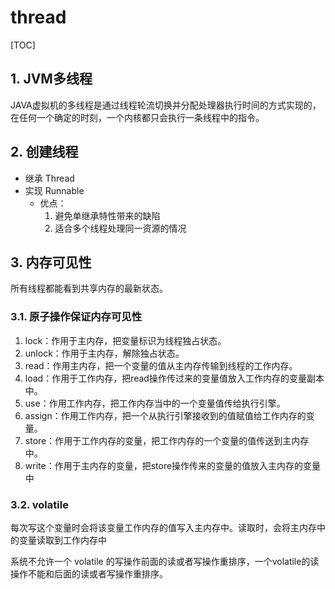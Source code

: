 # thread

[TOC]

## 1. JVM多线程
JAVA虚拟机的多线程是通过线程轮流切换并分配处理器执行时间的方式实现的，在任何一个确定的时刻，一个内核都只会执行一条线程中的指令。

## 2. 创建线程
- 继承 Thread
- 实现 Runnable
  - 优点：
    1. 避免单继承特性带来的缺陷
    2. 适合多个线程处理同一资源的情况
  
## 3. 内存可见性
所有线程都能看到共享内存的最新状态。

### 3.1. 原子操作保证内存可见性
1. lock：作用于主内存，把变量标识为线程独占状态。
2. unlock：作用于主内存，解除独占状态。
3. read：作用主内存，把一个变量的值从主内存传输到线程的工作内存。
4. load：作用于工作内存，把read操作传过来的变量值放入工作内存的变量副本中。
5. use：作用工作内存，把工作内存当中的一个变量值传给执行引擎。
6. assign：作用工作内存，把一个从执行引擎接收到的值赋值给工作内存的变量。
7. store：作用于工作内存的变量，把工作内存的一个变量的值传送到主内存中。
8. write：作用于主内存的变量，把store操作传来的变量的值放入主内存的变量中

### 3.2. volatile
每次写这个变量时会将该变量工作内存的值写入主内存中。读取时，会将主内存中的变量读取到工作内存中

系统不允许一个 volatile 的写操作前面的读或者写操作重排序，一个volatile的读操作不能和后面的读或者写操作重排序。